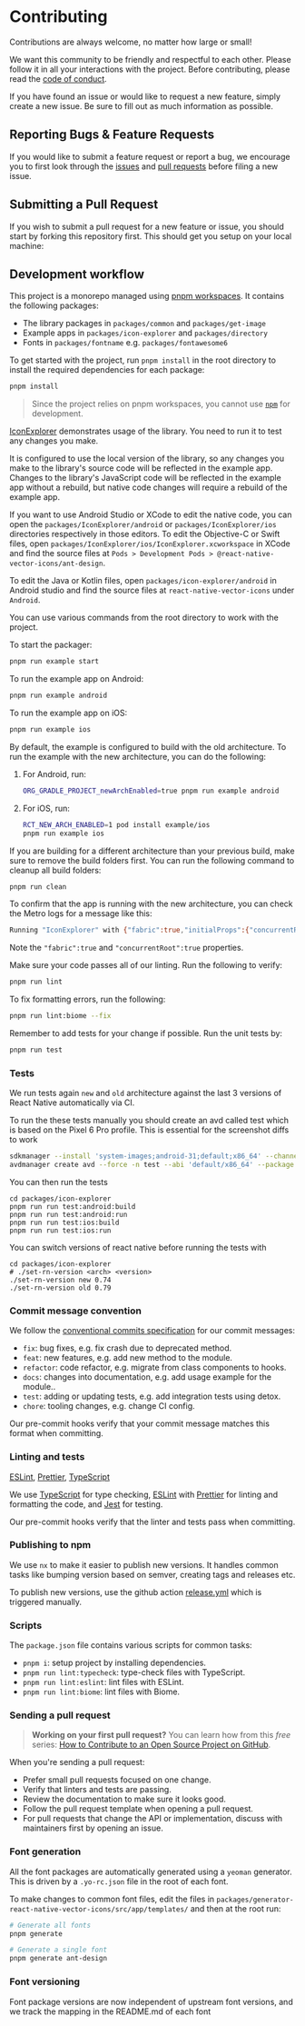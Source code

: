 # Contributing

Contributions are always welcome, no matter how large or small!

We want this community to be friendly and respectful to each other. Please follow it in all your interactions with the project. Before contributing, please read the [code of conduct](./CODE_OF_CONDUCT.md).

If you have found an issue or would like to request a new feature, simply create a new issue. Be sure to fill out as much information as possible.

## Reporting Bugs & Feature Requests

If you would like to submit a feature request or report a bug, we encourage you to first look through the [issues](https://github.com/oblador/react-native-vector-icons/issues) and [pull requests](https://github.com/oblador/react-native-vector-icons/pulls) before filing a new issue.

## Submitting a Pull Request

If you wish to submit a pull request for a new feature or issue, you should start by forking this repository first. This should get you setup on your local machine:

## Development workflow

This project is a monorepo managed using [pnpm workspaces](https://pnpm.io/workspaces). It contains the following packages:

- The library packages in `packages/common` and `packages/get-image`
- Example apps in `packages/icon-explorer` and `packages/directory`
- Fonts in `packages/fontname` e.g. `packages/fontawesome6`

To get started with the project, run `pnpm install` in the root directory to install the required dependencies for each package:

```sh
pnpm install
```

> Since the project relies on pnpm workspaces, you cannot use [`npm`](https://github.com/npm/cli) for development.

[IconExplorer](/packages/icon-explorer/) demonstrates usage of the library. You need to run it to test any changes you make.

It is configured to use the local version of the library, so any changes you make to the library's source code will be reflected in the example app. Changes to the library's JavaScript code will be reflected in the example app without a rebuild, but native code changes will require a rebuild of the example app.

If you want to use Android Studio or XCode to edit the native code, you can open the `packages/IconExplorer/android` or `packages/IconExplorer/ios` directories respectively in those editors. To edit the Objective-C or Swift files, open `packages/IconExplorer/ios/IconExplorer.xcworkspace` in XCode and find the source files at `Pods > Development Pods > @react-native-vector-icons/ant-design`.

To edit the Java or Kotlin files, open `packages/icon-explorer/android` in Android studio and find the source files at `react-native-vector-icons` under `Android`.

You can use various commands from the root directory to work with the project.

To start the packager:

```sh
pnpm run example start
```

To run the example app on Android:

```sh
pnpm run example android
```

To run the example app on iOS:

```sh
pnpm run example ios
```

By default, the example is configured to build with the old architecture. To run the example with the new architecture, you can do the following:

1. For Android, run:

   ```sh
   ORG_GRADLE_PROJECT_newArchEnabled=true pnpm run example android
   ```

2. For iOS, run:

   ```sh
   RCT_NEW_ARCH_ENABLED=1 pod install example/ios
   pnpm run example ios
   ```

If you are building for a different architecture than your previous build, make sure to remove the build folders first. You can run the following command to cleanup all build folders:

```sh
pnpm run clean
```

To confirm that the app is running with the new architecture, you can check the Metro logs for a message like this:

```sh
Running "IconExplorer" with {"fabric":true,"initialProps":{"concurrentRoot":true},"rootTag":1}
```

Note the `"fabric":true` and `"concurrentRoot":true` properties.

Make sure your code passes all of our linting. Run the following to verify:

```sh
pnpm run lint
```

To fix formatting errors, run the following:

```sh
pnpm run lint:biome --fix
```

Remember to add tests for your change if possible. Run the unit tests by:

```sh
pnpm run test
```

### Tests

We run tests again `new` and `old` architecture against the last 3 versions of React Native automatically via CI.

To run the these tests manually you should create an avd called test which is based on the Pixel 6 Pro profile. This is essential for the screenshot diffs to work

```sh
sdkmanager --install 'system-images;android-31;default;x86_64' --channel=0
avdmanager create avd --force -n test --abi 'default/x86_64' --package 'system-images;android-31;default;x86_64' --device 'pixel_6_pro'
```

You can then run the tests

```
cd packages/icon-explorer
pnpm run run test:android:build
pnpm run run test:android:run
pnpm run run test:ios:build
pnpm run run test:ios:run
```

You can switch versions of react native before running the tests with

```
cd packages/icon-explorer
# ./set-rn-version <arch> <version>
./set-rn-version new 0.74
./set-rn-version old 0.79
```

### Commit message convention

We follow the [conventional commits specification](https://www.conventionalcommits.org/en) for our commit messages:

- `fix`: bug fixes, e.g. fix crash due to deprecated method.
- `feat`: new features, e.g. add new method to the module.
- `refactor`: code refactor, e.g. migrate from class components to hooks.
- `docs`: changes into documentation, e.g. add usage example for the module..
- `test`: adding or updating tests, e.g. add integration tests using detox.
- `chore`: tooling changes, e.g. change CI config.

Our pre-commit hooks verify that your commit message matches this format when committing.

### Linting and tests

[ESLint](https://eslint.org/), [Prettier](https://prettier.io/), [TypeScript](https://www.typescriptlang.org/)

We use [TypeScript](https://www.typescriptlang.org/) for type checking, [ESLint](https://eslint.org/) with [Prettier](https://prettier.io/) for linting and formatting the code, and [Jest](https://jestjs.io/) for testing.

Our pre-commit hooks verify that the linter and tests pass when committing.

### Publishing to npm

We use `nx` to make it easier to publish new versions. It handles common tasks like bumping version based on semver, creating tags and releases etc.

To publish new versions, use the github action [release.yml](.github/workflows/deploy.yml) which is triggered manually.

### Scripts

The `package.json` file contains various scripts for common tasks:

- `pnpm i`: setup project by installing dependencies.
- `pnpm run lint:typecheck`: type-check files with TypeScript.
- `pnpm run lint:eslint`: lint files with ESLint.
- `pnpm run lint:biome`: lint files with Biome.

### Sending a pull request

> **Working on your first pull request?** You can learn how from this _free_ series: [How to Contribute to an Open Source Project on GitHub](https://app.egghead.io/playlists/how-to-contribute-to-an-open-source-project-on-github).

When you're sending a pull request:

- Prefer small pull requests focused on one change.
- Verify that linters and tests are passing.
- Review the documentation to make sure it looks good.
- Follow the pull request template when opening a pull request.
- For pull requests that change the API or implementation, discuss with maintainers first by opening an issue.

### Font generation

All the font packages are automatically generated using a `yeoman` generator. This is driven by a `.yo-rc.json` file in the root of each font.

To make changes to common font files, edit the files in `packages/generator-react-native-vector-icons/src/app/templates/` and then at the root run:

```sh
# Generate all fonts
pnpm generate

# Generate a single font
pnpm generate ant-design
```

### Font versioning

Font package versions are now independent of upstream font versions, and we track the mapping in the README.md of each font
